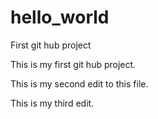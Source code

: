# hello_world
First git hub project

This is my first git hub project.  

This is my second edit to this file.

This is my third edit.
